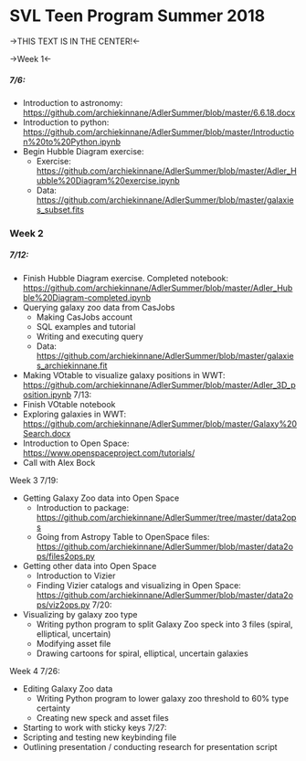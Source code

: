 # SVL Teen Program Summer 2018
->THIS TEXT IS IN THE CENTER!<- 

->Week 1<-
##### 7/6:
* Introduction to astronomy: https://github.com/archiekinnane/AdlerSummer/blob/master/6.6.18.docx
* Introduction to python: https://github.com/archiekinnane/AdlerSummer/blob/master/Introduction%20to%20Python.ipynb
* Begin Hubble Diagram exercise: 
   * Exercise: https://github.com/archiekinnane/AdlerSummer/blob/master/Adler_Hubble%20Diagram%20exercise.ipynb 
   * Data: https://github.com/archiekinnane/AdlerSummer/blob/master/galaxies_subset.fits 


### Week 2
##### 7/12: 
* Finish Hubble Diagram exercise. Completed notebook: https://github.com/archiekinnane/AdlerSummer/blob/master/Adler_Hubble%20Diagram-completed.ipynb 
* Querying galaxy zoo data from CasJobs
   * Making CasJobs account
   * SQL examples and tutorial
   * Writing and executing query
   * Data: https://github.com/archiekinnane/AdlerSummer/blob/master/galaxies_archiekinnane.fit 
* Making VOtable to visualize galaxy positions in WWT: https://github.com/archiekinnane/AdlerSummer/blob/master/Adler_3D_position.ipynb 
7/13: 
* Finish VOtable notebook
* Exploring galaxies in WWT: https://github.com/archiekinnane/AdlerSummer/blob/master/Galaxy%20Search.docx 
* Introduction to Open Space: https://www.openspaceproject.com/tutorials/ 
* Call with Alex Bock


Week 3
7/19:
* Getting Galaxy Zoo data into Open Space
   * Introduction to package: https://github.com/archiekinnane/AdlerSummer/tree/master/data2ops 
   * Going from Astropy Table to OpenSpace files: https://github.com/archiekinnane/AdlerSummer/blob/master/data2ops/files2ops.py 
* Getting other data into Open Space
   * Introduction to Vizier
   * Finding Vizier catalogs and visualizing in Open Space: https://github.com/archiekinnane/AdlerSummer/blob/master/data2ops/viz2ops.py 
7/20:
* Visualizing by galaxy zoo type  
   * Writing python program to split Galaxy Zoo speck into 3 files (spiral, elliptical, uncertain)
   * Modifying asset file
   * Drawing cartoons for spiral, elliptical, uncertain galaxies


Week 4
7/26:
* Editing Galaxy Zoo data
   * Writing Python program to lower galaxy zoo threshold to 60% type certainty
   * Creating new speck and asset files
* Starting to work with sticky keys
7/27:
* Scripting and testing new keybinding file
* Outlining presentation / conducting research for presentation script
